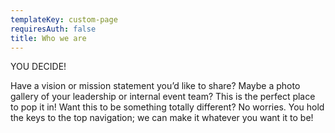 ```yaml
---
templateKey: custom-page
requiresAuth: false
title: Who we are
---
```

YOU DECIDE!

Have a vision or mission statement you’d like to share? Maybe a photo gallery of your leadership or internal event team? This is the perfect place to pop it in! Want this to be something totally different? No worries. You hold the keys to the top navigation; we can make it whatever you want it to be!